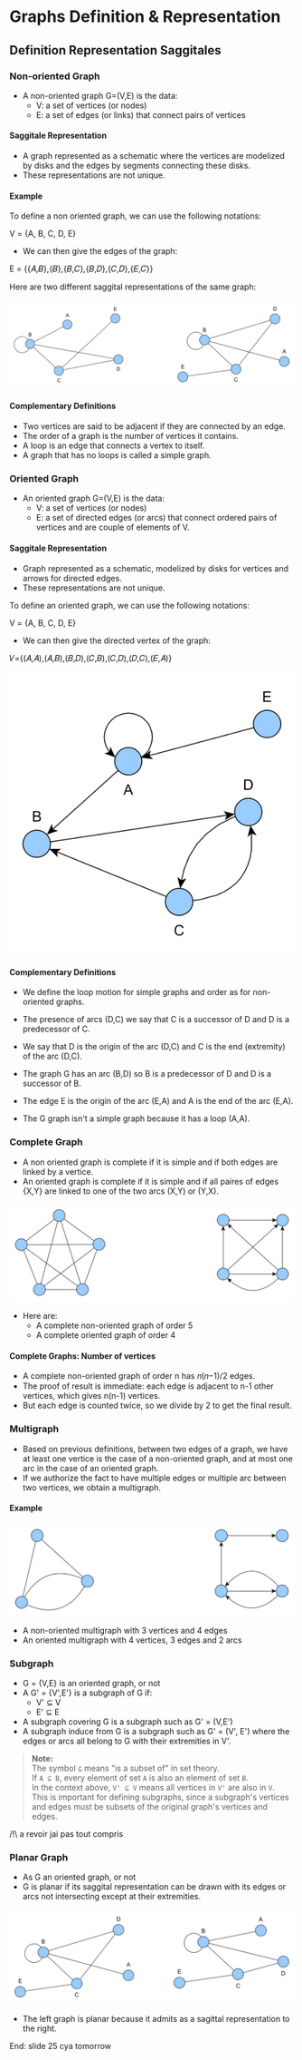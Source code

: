 # Graphs Definition & Representation

## Definition Representation Saggitales

### Non-oriented Graph

- A non-oriented graph G=(V,E) is the data:
  - V: a set of vertices (or nodes)
  - E: a set of edges (or links) that connect pairs of vertices

#### Saggitale Representation

- A graph represented as a schematic where the vertices are modelized by disks and the edges by segments connecting these disks.
- These representations are not unique.

#### Example

To define a non oriented graph, we can use the following notations:

V = {A, B, C, D, E}

- We can then give the edges of the graph:

E = {{𝐴,𝐵},{𝐵},{𝐵,𝐶},{𝐵,𝐷},{𝐶,𝐷},{𝐸,𝐶}}

Here are two different saggital representations of the same graph:

![alt text](sagittal2.png)

#### Complementary Definitions

- Two vertices are said to be adjacent if they are connected by an edge.
- The order of a graph is the number of vertices it contains.
- A loop is an edge that connects a vertex to itself.
- A graph that has no loops is called a simple graph.

### Oriented Graph

- An oriented graph G=(V,E) is the data:
  - V: a set of vertices (or nodes)
  - E: a set of directed edges (or arcs) that connect ordered pairs of vertices and are couple of elements of V.

#### Saggitale Representation

- Graph represented as a schematic, modelized by disks for vertices and arrows for directed edges.
- These representations are not unique.

To define an oriented graph, we can use the following notations:

V = {A, B, C, D, E}

- We can then give the directed vertex of the graph:

𝑉={(𝐴,𝐴),(𝐴,𝐵),(𝐵,𝐷),(𝐶,𝐵),(𝐶,𝐷),(𝐷,𝐶),(𝐸,𝐴)}

![alt text](oriented_graph_sagittal.png)

#### Complementary Definitions

- We define the loop motion for simple graphs and order as for non-oriented graphs.
- The presence of arcs (D,C) we say that C is a successor of D and D is a predecessor of C.
- We say that D is the origin of the arc (D,C) and C is the end (extremity) of the arc (D,C).

- The graph G has an arc (B,D) so B is a predecessor of D and D is a successor of B.
- The edge E is the origin of the arc (E,A) and A is the end of the arc (E,A).
- The G graph isn't a simple graph because it has a loop (A,A).

### Complete Graph

- A non oriented graph is complete if it is simple and if both edges are linked by a vertice.
- An oriented graph is complete if it is simple and if all paires of edges {X,Y} are linked to one of the two arcs (X,Y) or (Y,X).

![alt text](complete_graphs.png)

- Here are:
  - A complete non-oriented graph of order 5
  - A complete oriented graph of order 4

#### Complete Graphs: Number of vertices

- A complete non-oriented graph of order n has 𝑛(𝑛−1)/2 edges.
- The proof of result is immediate: each edge is adjacent to n-1 other vertices, which gives n(n-1) vertices.
- But each edge is counted twice, so we divide by 2 to get the final result.

### Multigraph

- Based on previous definitions, between two edges of a graph, we have at least one vertice is the case of a non-oriented graph, and at most one arc in the case of an oriented graph.
- If we authorize the fact to have multiple edges or multiple arc between two vertices, we obtain a multigraph.

#### Example

![alt text](multigraph.png)

- A non-oriented multigraph with 3 vertices and 4 edges
- An oriented multigraph with 4 vertices, 3 edges and 2 arcs

### Subgraph

- G = {V,E} is an oriented graph, or not
- A G' = {V',E'} is a subgraph of G if:
  - V' ⊆ V
  - E' ⊆ E
- A subgraph covering G is a subgraph such as G' = (V,E')
- A subgraph induce from G is a subgraph such as G' = (V', E') where the edges or arcs all belong to G with their extremities in V'.

> **Note:**  
> The symbol `⊆` means "is a subset of" in set theory.  
> If `A ⊆ B`, every element of set `A` is also an element of set `B`.  
> In the context above, `V' ⊆ V` means all vertices in `V'` are also in `V`.  
> This is important for defining subgraphs, since a subgraph's vertices and edges must be subsets of the original graph's vertices and edges.

/!\ a revoir jai pas tout compris

### Planar Graph

- As G an oriented graph, or not
- G is planar if its saggital representation can be drawn with its edges or arcs not intersecting except at their extremities.

![alt text](planar_graph.png)

- The left graph is planar because it admits as a sagittal representation to the right. 

End: slide 25 cya tomorrow